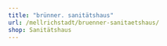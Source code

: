 ```yaml
---
title: "brünner. sanitätshaus"
url: /mellrichstadt/bruenner-sanitaetshaus/
shop: Sanitätshaus
---
```


